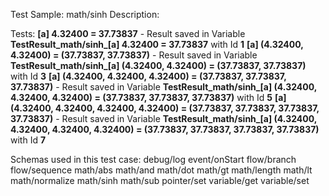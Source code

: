 Test Sample: math/sinh
Description: 

Tests:
	**[a] 4.32400 = 37.73837** - Result saved in Variable **TestResult_math/sinh_[a] 4.32400 = 37.73837** with Id **1**
	**[a] (4.32400, 4.32400) = (37.73837, 37.73837)** - Result saved in Variable **TestResult_math/sinh_[a] (4.32400, 4.32400) = (37.73837, 37.73837)** with Id **3**
	**[a] (4.32400, 4.32400, 4.32400) = (37.73837, 37.73837, 37.73837)** - Result saved in Variable **TestResult_math/sinh_[a] (4.32400, 4.32400, 4.32400) = (37.73837, 37.73837, 37.73837)** with Id **5**
	**[a] (4.32400, 4.32400, 4.32400, 4.32400) = (37.73837, 37.73837, 37.73837, 37.73837)** - Result saved in Variable **TestResult_math/sinh_[a] (4.32400, 4.32400, 4.32400, 4.32400) = (37.73837, 37.73837, 37.73837, 37.73837)** with Id **7**

Schemas used in this test case:
	debug/log
	event/onStart
	flow/branch
	flow/sequence
	math/abs
	math/and
	math/dot
	math/gt
	math/length
	math/lt
	math/normalize
	math/sinh
	math/sub
	pointer/set
	variable/get
	variable/set

